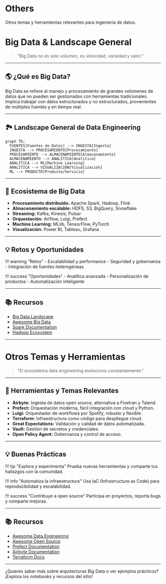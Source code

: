 # Others

Otros temas y herramientas relevantes para ingeniería de datos.

# Big Data & Landscape General

> "Big Data no es solo volumen, es velocidad, variedad y valor."

---

## 🌎 ¿Qué es Big Data?

Big Data se refiere al manejo y procesamiento de grandes volúmenes de datos que no pueden ser gestionados con herramientas tradicionales. Implica trabajar con datos estructurados y no estructurados, provenientes de múltiples fuentes y en tiempo real.

---

## 🏞️ Landscape General de Data Engineering

```mermaid
graph TD;
  FUENTES[Fuentes de Datos] --> INGESTA[Ingesta]
  INGESTA --> PROCESAMIENTO[Procesamiento]
  PROCESAMIENTO --> ALMACENAMIENTO[Almacenamiento]
  ALMACENAMIENTO --> ANALITICA[Analítica]
  ANALITICA --> ML[Machine Learning]
  ANALITICA --> VISUALIZACION[Visualización]
  ML --> PRODUCTO[Producto/Servicio]
```

---

## 🏢 Ecosistema de Big Data

- **Procesamiento distribuido:** Apache Spark, Hadoop, Flink
- **Almacenamiento escalable:** HDFS, S3, BigQuery, Snowflake
- **Streaming:** Kafka, Kinesis, Pulsar
- **Orquestación:** Airflow, Luigi, Prefect
- **Machine Learning:** MLlib, TensorFlow, PyTorch
- **Visualización:** Power BI, Tableau, Grafana

---

## 💡 Retos y Oportunidades

!!! warning "Retos"
    - Escalabilidad y performance
    - Seguridad y gobernanza
    - Integración de fuentes heterogéneas

!!! success "Oportunidades"
    - Analítica avanzada
    - Personalización de productos
    - Automatización inteligente

---

## 📚 Recursos

- [Big Data Landscape](https://mattturck.com/data2024/)
- [Awesome Big Data](https://github.com/onurakpolat/awesome-bigdata)
- [Spark Documentation](https://spark.apache.org/docs/latest/)
- [Hadoop Ecosystem](https://hadoopecosystemtable.github.io/)

---

# Otros Temas y Herramientas

> "El ecosistema data engineering evoluciona constantemente."

---

## 🧰 Herramientas y Temas Relevantes

- **Airbyte:** Ingesta de datos open source, alternativa a Fivetran y Talend.
- **Prefect:** Orquestación moderna, fácil integración con cloud y Python.
- **Luigi:** Orquestador de workflows por Spotify, robusto y flexible.
- **Terraform:** Infraestructura como código para despliegue cloud.
- **Great Expectations:** Validación y calidad de datos automatizada.
- **Vault:** Gestión de secretos y credenciales.
- **Open Policy Agent:** Gobernanza y control de acceso.

---

## 💡 Buenas Prácticas

!!! tip "Explora y experimenta"
    Prueba nuevas herramientas y comparte tus hallazgos con la comunidad.

!!! info "Automatiza la infraestructura"
    Usa IaC (Infrastructure as Code) para reproducibilidad y escalabilidad.

!!! success "Contribuye a open source"
    Participa en proyectos, reporta bugs y comparte mejoras.

---

## 📚 Recursos

- [Awesome Data Engineering](https://github.com/igorbarinov/awesome-data-engineering)
- [Awesome Open Source](https://github.com/awesome-selfhosted/awesome-selfhosted)
- [Prefect Documentation](https://docs.prefect.io/)
- [Airbyte Documentation](https://docs.airbyte.com/)
- [Terraform Docs](https://www.terraform.io/docs/index.html)

---

¿Quieres saber más sobre arquitecturas Big Data o ver ejemplos prácticos? ¡Explora los notebooks y recursos del sitio!
